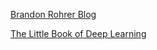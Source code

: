 [Brandon Rohrer Blog](https://e2eml.school/blog.html)

[The Little Book of Deep Learning](https://fleuret.org/francois/lbdl.html)
